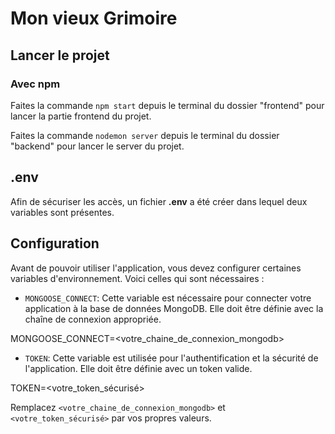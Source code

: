 # Mon vieux Grimoire

## Lancer le projet  

### Avec npm

Faites la commande `npm start` depuis le terminal du dossier "frontend" pour lancer la partie frontend du projet.

Faites la commande `nodemon server` depuis le terminal du dossier "backend" pour lancer le server du projet.


## .env

Afin de sécuriser les accès, un fichier **.env** a été créer dans lequel deux variables sont présentes.


## Configuration

Avant de pouvoir utiliser l'application, vous devez configurer certaines variables d'environnement. Voici celles qui sont nécessaires :

- `MONGOOSE_CONNECT`: Cette variable est nécessaire pour connecter votre application à la base de données MongoDB. Elle doit être définie avec la chaîne de connexion appropriée.

MONGOOSE_CONNECT=<votre_chaine_de_connexion_mongodb>
  
- `TOKEN`: Cette variable est utilisée pour l'authentification et la sécurité de l'application. Elle doit être définie avec un token valide.

TOKEN=<votre_token_sécurisé>


Remplacez `<votre_chaine_de_connexion_mongodb>` et `<votre_token_sécurisé>` par vos propres valeurs.

